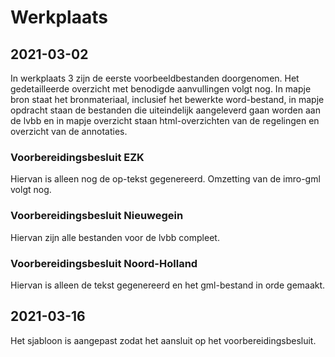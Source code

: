 # Werkplaats
## 2021-03-02
In werkplaats 3 zijn de eerste voorbeeldbestanden doorgenomen. Het gedetailleerde overzicht met benodigde aanvullingen volgt nog. In mapje bron staat het bronmateriaal, inclusief het bewerkte word-bestand, in mapje opdracht staan de bestanden die uiteindelijk aangeleverd gaan worden aan de lvbb en in mapje overzicht staan html-overzichten van de regelingen en overzicht van de annotaties.
### Voorbereidingsbesluit EZK
Hiervan is alleen nog de op-tekst gegenereerd. Omzetting van de imro-gml volgt nog.
### Voorbereidingsbesluit Nieuwegein
Hiervan zijn alle bestanden voor de lvbb compleet.
### Voorbereidingsbesluit Noord-Holland
Hiervan is alleen de tekst gegenereerd en het gml-bestand in orde gemaakt.
## 2021-03-16
Het sjabloon is aangepast zodat het aansluit op het voorbereidingsbesluit.
